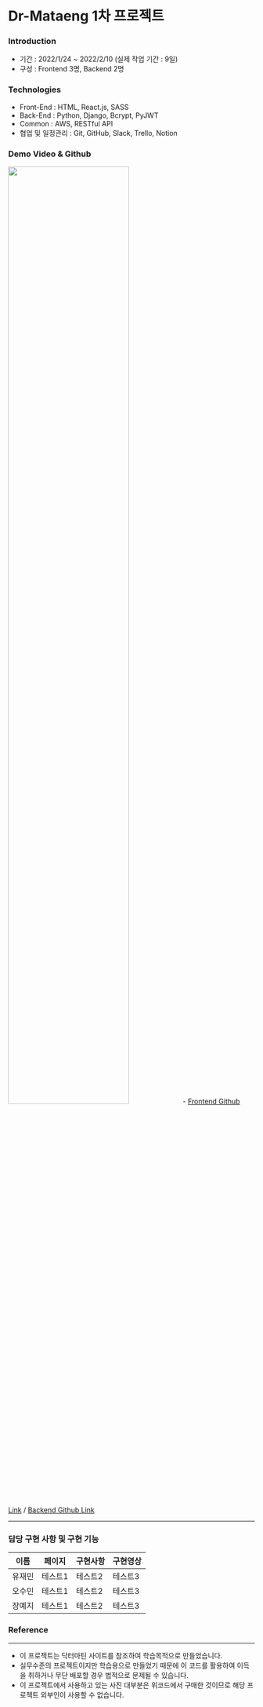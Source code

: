 # Dr-Mataeng 1차 프로젝트


### Introduction

- 기간 : 2022/1/24 ~ 2022/2/10 (실제 작업 기간 : 9일)
- 구성 : Frontend 3명, Backend 2명


### Technologies
- Front-End : HTML, React.js, SASS
- Back-End : Python, Django, Bcrypt, PyJWT
- Common : AWS, RESTful API
- 협업 및 일정관리 : Git, GitHub, Slack, Trello, Notion


### Demo Video & Github
<img width="70%" src="https://user-images.githubusercontent.com/67303977/153739505-684946cf-6f8c-417f-9512-84b2f793486c.gif"/>
- <a href="https://github.com/wecode-bootcamp-korea/29-1st-Dr-Mataeng-frontend" target='_blank'>Frontend Github Link</a> / <a href="https://github.com/wecode-bootcamp-korea/29-1st-Dr-Mataeng-backend
" target='_blank'>Backend Github Link</a>


----
### 담당 구현 사항 및 구현 기능

이름|페이지 |구현사항|구현영상|
|------|---|---|---|
|유재민|테스트1|테스트2|테스트3|
|오수민|테스트1|테스트2|테스트3|
|장예지|테스트1|테스트2|테스트3|


### Reference
-----
- 이 프로젝트는 닥터마틴 사이트를 참조하여 학습목적으로 만들었습니다.
- 실무수준의 프로젝트이지만 학습용으로 만들었기 때문에 이 코드를 활용하여 이득을 취하거나 무단 배포할 경우 법적으로 문제될 수 있습니다.
- 이 프로젝트에서 사용하고 있는 사진 대부분은 위코드에서 구매한 것이므로 해당 프로젝트 외부인이 사용할 수 없습니다.


